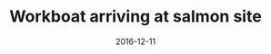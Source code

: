 ---
title: Workboat arriving at salmon site
caption: A workboat arrives at a salmon site
location: Shetland, UK
slug: /1612005
date: 2016-12-11
featuredImage: ./images/salmonfarming-006.jpg
tags: ["Aquaculture", "Salmon", "Shetland", "UK"]
category: gallery
subject: In Action
---